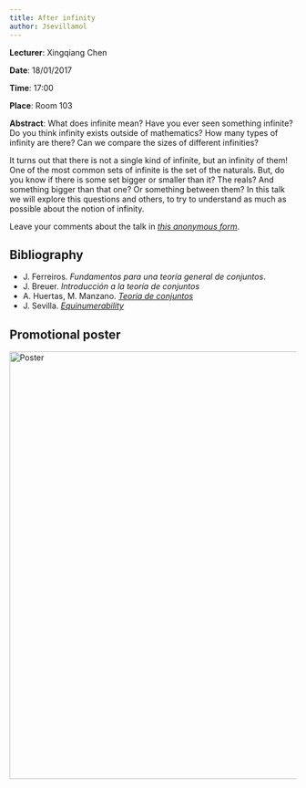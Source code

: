```yaml
---
title: After infinity
author: Jsevillamol
---
```

**Lecturer**: Xingqiang Chen

**Date**: 18/01/2017

**Time**: 17:00

**Place**: Room 103

**Abstract**:
 What does infinite mean? Have you ever seen something infinite? Do you think infinity exists outside of mathematics? How many types of infinity are there? Can we compare the sizes of different infinities?

  It turns out that there is not a single kind of infinite, but an infinity of them! One of the most common sets of infinite is the set of the naturals. But, do you know if there is some set bigger or smaller than it? The reals? And something bigger than that one? Or something between them? In this talk we will explore this questions and others, to try to understand as much as possible about the notion of infinity.

Leave your comments about the talk in [*this anonymous form*](https://goo.gl/forms/dZzeq0SKZGkcC9Tr1).

## Bibliography
* J. Ferreiros. *Fundamentos para una teoría general de conjuntos*.
* J. Breuer. *Introducción a la teoría de conjuntos*
* A. Huertas, M. Manzano. [*Teoría de conjuntos*](https://pendientedemigracion.ucm.es/info/pslogica/teoriaconjuntos.pdf)
* J. Sevilla. [*Equinumerability*](https://dedekindsarmy.github.io/last-year-content.html#set-theory)

## Promotional poster
 <img src="https://document-export.canva.com/DACIQiuU02k/14/preview/0001-103176342.png" alt="Poster" style="width: 750px;"/>
